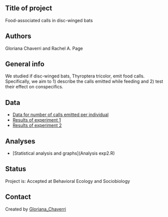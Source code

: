 ## Title of project
Food-associated calls in disc-winged bats

## Authors
Gloriana Chaverri and Rachel A. Page

## General info
We studied if disc-winged bats, Thyroptera tricolor, emit food calls. Specifically, we aim to 1) describe the calls emitted while feeding and 2) test their effect on conspecifics. 

## Data
* [Data for number of calls emitted per individual](Calls_produced.csv)
* [Results of experiment 1](E1_data.csv)
* [Results of experiment 2](E2_data.csv)

## Analyses

* [Statistical analysis and graphs](Analysis exp2.R)

## Status
Project is: Accepted at Behavioral Ecology and Sociobiology

## Contact
Created by [Gloriana_Chaverri](batcr.com/)
